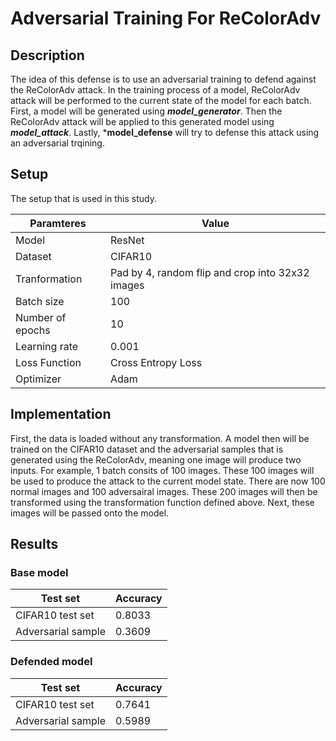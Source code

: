 # Adversarial Training For ReColorAdv

## Description
The idea of this defense is to use an adversarial training to defend against the ReColorAdv attack. In the training process of a model, ReColorAdv attack will be performed to the current state of the model for each batch. First, a model will be generated using ***model_generator***. Then the ReColorAdv attack will be applied to this generated model using ***model_attack***. Lastly, ***model_defense** will try to defense this attack using an adversarial trqining.

## Setup
The setup that is used in this study.

| Paramteres       | Value                                            |
|------------------|--------------------------------------------------|
| Model            | ResNet                                           |
| Dataset          | CIFAR10                                          |
| Tranformation    | Pad by 4, random flip and crop into 32x32 images |
| Batch size       | 100                                              |
| Number of epochs | 10                                               |
| Learning rate    | 0.001                                            |
| Loss Function    | Cross Entropy Loss                               |
| Optimizer        | Adam                                             |

## Implementation
First, the data is loaded without any transformation. A model then will be trained on the CIFAR10 dataset and the adversarial samples that is generated using the ReColorAdv, meaning one image will produce two inputs. For example, 1 batch consits of 100 images. These 100 images will be used to produce the attack to the current model state. There are now 100 normal images and 100 adversairal images. These 200 images will then be transformed using the transformation function defined above. Next, these images will be passed onto the model.

## Results
### Base model
| Test set           | Accuracy |
|--------------------|----------|
| CIFAR10 test set   | 0.8033   |
| Adversarial sample | 0.3609   |
### Defended model
| Test set           | Accuracy |
|--------------------|----------|
| CIFAR10 test set   | 0.7641   |
| Adversarial sample | 0.5989   |
